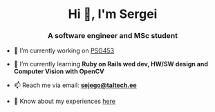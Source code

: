 <h1 align="center">Hi 👋, I'm Sergei</h1>
<h3 align="center">A software engineer and MSc student</h3>

- 🔭 I’m currently working on [PSG453](https://github.com/TalTech-PSG453)

- 🌱 I’m currently learning **Ruby on Rails wed dev, HW/SW design and Computer Vision with OpenCV**

- 📫 Reach me via email: **sejego@taltech.ee**

- 📄 Know about my experiences [here](https://linkedin.com/in/sejego)
